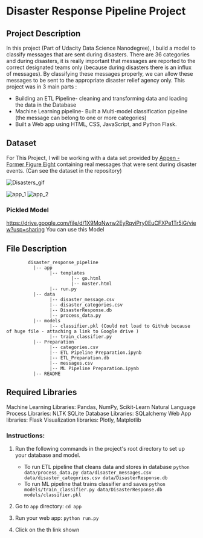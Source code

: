# Disaster Response Pipeline Project

## Project Description
In this project (Part of Udacity Data Science Nanodegree), I build a model to classify messages that are sent during disasters. There are 36 categories and during disasters, it is really important that messages are reported to the correct designated teams only (because during disasters there is an influx of messages). By classifying these messages properly, we can allow these messages to be sent to the appropriate disaster relief agency only. This project was in 3 main parts :
 - Building an ETL Pipeline- cleaning and transforming data and loading the data in the Database
 - Machine Learning pipeline- Built a Multi-model classification pipeline (the message can belong to one or more categories)
 - Built a Web app using HTML, CSS, JavaScript, and Python Flask.
 
## Dataset
For This Project, I will be working with a data set provided by [Appen - Former Figure Eight](https://appen.com/) containing real messages that were sent during disaster events. (Can see the dataset in the repository)


![Disasters_gif](https://github.com/ishankcode/Disaster_Pipeline/assets/66678343/8e477f58-09fd-4a10-90f2-70711cfef703)



![app_1](https://github.com/ishankcode/Disaster_Pipeline/assets/66678343/fc986549-fba7-431a-a2bf-adfb16ce76af)
![app_2](https://github.com/ishankcode/Disaster_Pipeline/assets/66678343/51da44d9-91e9-49f6-acb5-8673fcda5261)


### Pickled Model
https://drive.google.com/file/d/1X9MoNwrw2EyRqviPry0EuCFXPe1Tr5iG/view?usp=sharing
You can use this Model

## File Description
~~~~~~~
        disaster_response_pipeline
          |-- app
                |-- templates
                        |-- go.html
                        |-- master.html
                |-- run.py
          |-- data
                |-- disaster_message.csv
                |-- disaster_categories.csv
                |-- DisasterResponse.db
                |-- process_data.py
          |-- models
                |-- classifier.pkl (Could not load to Github because of huge file - attaching a link to Google drive )
                |-- train_classifier.py
          |-- Preparation
                |-- categories.csv
                |-- ETL Pipeline Preparation.ipynb
                |-- ETL_Preparation.db
                |-- messages.csv
                |-- ML Pipeline Preparation.ipynb
          |-- README
~~~~~~~

## Required Libraries
Machine Learning Libraries: Pandas, NumPy, Scikit-Learn
Natural Language Process Libraries: NLTK
SQLite Database Libraries: SQLalchemy
Web App libraries: Flask
Visualization libraries: Plotly, Matplotlib

### Instructions:
1. Run the following commands in the project's root directory to set up your database and model.

    - To run ETL pipeline that cleans data and stores in database
        `python data/process_data.py data/disaster_messages.csv data/disaster_categories.csv data/DisasterResponse.db`
    - To run ML pipeline that trains classifier and saves
        `python models/train_classifier.py data/DisasterResponse.db models/classifier.pkl`

2. Go to `app` directory: `cd app`

3. Run your web app: `python run.py`

4. Click on the th link shown
